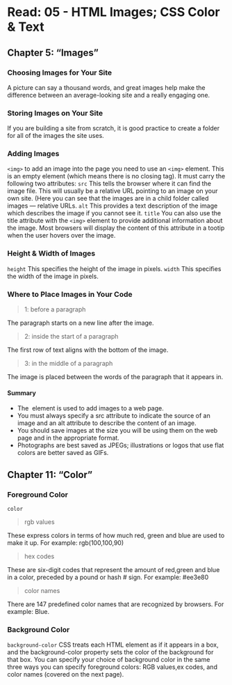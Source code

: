 # Read: 05 - HTML Images; CSS Color & Text

## Chapter 5: “Images” 

### Choosing Images for Your Site
A picture can say a thousand words, and great images help make the difference between an average-looking site and a really engaging one.

### Storing Images on Your Site
If you are building a site from scratch, it is good practice to create a folder for all of the images the site uses.

### Adding Images
`<img>`
to add an image into the page you need to use an  `<img>` element. This is an empty element (which means there is no closing tag). It must carry the following two attributes:
`src`
This tells the browser where it can find the image file. This will usually be a relative URL pointing to an image on your own site. (Here you can see that the images are in a child folder called images — relative URLs.
`alt`
This provides a text description of the image which describes the image if you cannot see it.
`title`
You can also use the title attribute with the `<img>` element 
to provide additional information about the image. Most browsers will display the content of this attribute in a tootip when the user hovers over the image.

### Height & Width of Images
`height`
This specifies the height of the image in pixels.
`width`
This specifies the width of the image in pixels.

### Where to Place Images in Your Code
> 1: before a paragraph

The paragraph starts on a new line after the image.

>2: inside the start of a paragraph

The first row of text aligns with the bottom of the image.

>3: in the middle of a paragraph

The image is placed between the words of the paragraph that it appears in.


#### Summary
+ The <img> element is used to add images to a 
web page.
+ You must always specify a src attribute to indicate the source of an image and an alt attribute to describe the content of an image.
+ You should save images at the size you will be using them on the web page and in the appropriate format.
+ Photographs are best saved as JPEGs; illustrations or logos that use flat colors are better saved as GIFs.

## Chapter 11: “Color”

### Foreground Color
`color`
>rgb values

These express colors in terms of how much red, green and 
blue are used to make it up. For example: rgb(100,100,90)
 
 >hex codes

These are six-digit codes that represent the amount of red,green and blue in a color, preceded by a pound or hash # 
sign. For example: #ee3e80

>color names

There are 147 predefined color names that are recognized 
by browsers. For example: Blue.

### Background Color
`background-color`
CSS treats each HTML element as if it appears in a box, and the background-color property sets the color of the background for that box. You can specify your choice of background color in the same three ways you can specify foreground colors: RGB values,ex codes, and color names 
(covered on the next page).
